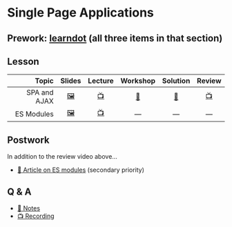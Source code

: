 # Single Page Applications

## Prework: [learndot](https://learn.fullstackacademy.com/workshop/5a70b8f3e6d9ed00042892c5/content/5a70b8f3e6d9ed00042892dc/text) (all three items in that section)

## Lesson

Topic | Slides | Lecture | Workshop | Solution | Review
-----:|:------:|:-------:|:--------:|:--------:|:-----:
SPA and AJAX | [🖼️][spa-1a] | [📺][spa-1b] | [🤝][spa-1c] | [👾][spa-1d] | [📺][spa-1e]
ES Modules | [🖼️][spa-2a] | [📺][spa-2b] | — | — | —

[spa-1a]: 1-spa-and-ajax/SPA%20and%20AJAX.pdf
[spa-1b]: https://youtu.be/EruTr2CKRC8
[spa-1c]: https://learn.fullstackacademy.com/workshop/5a70b8f3e6d9ed00042892c5/landing
[spa-1d]: 1-spa-and-ajax/tripplanner
[spa-1e]: https://youtu.be/rw5nJ2czncs
[spa-2a]: 2-es-modules/ES%20Modules.pdf
[spa-2b]: https://youtu.be/Fk2I-_TNegY

## Postwork

In addition to the review video above...

- [📖 Article on ES modules](http://2ality.com/2014/09/es6-modules-final.html) (secondary priority)

## Q & A

- [📖 Notes](q-and-a-notes.md)
- [📺 Recording](https://youtu.be/KWHL8t-nowU)
